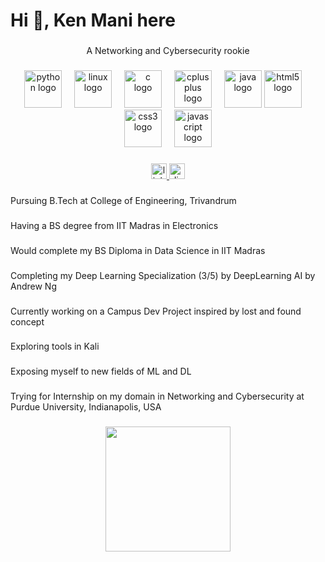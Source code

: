 <h1 align="left">Hi 👋, Ken Mani here</h1>

###

<p align="center">A Networking and Cybersecurity rookie</p>

###

<div align="center">
  <img src="https://skillicons.dev/icons?i=py" height="60" alt="python logo"  />
  <img width="12" />
  <img src="https://cdn.jsdelivr.net/gh/devicons/devicon/icons/linux/linux-original.svg" height="60" alt="linux logo"  />
  <img width="12" />
  <img src="https://cdn.jsdelivr.net/gh/devicons/devicon/icons/c/c-original.svg" height="60" alt="c logo"  />
  <img width="12" />
  <img src="https://cdn.jsdelivr.net/gh/devicons/devicon/icons/cplusplus/cplusplus-original.svg" height="60" alt="cplusplus logo"  />
  <img width="12" />
  <img src="https://cdn.jsdelivr.net/gh/devicons/devicon/icons/java/java-original.svg" height="60" alt="java logo"  />
  <img src="https://cdn.jsdelivr.net/gh/devicons/devicon/icons/html5/html5-original.svg" height="60" alt="html5 logo"  />
  <img width="12" />
  <img src="https://cdn.jsdelivr.net/gh/devicons/devicon/icons/css3/css3-original.svg" height="60" alt="css3 logo"  />
  <img width="12" />
  <img src="https://cdn.jsdelivr.net/gh/devicons/devicon/icons/javascript/javascript-original.svg" height="60" alt="javascript logo"  />

</div>

###

<div align="center">
  <a href="www.linkedin.com/in/ken-mani-binu-53012030b" target="_blank">
    <img src="https://img.shields.io/static/v1?message=LinkedIn&logo=linkedin&label=&color=0077B5&logoColor=white&labelColor=&style=for-the-badge" height="25" alt="linkedin logo"  />
  </a>
  <a href="https://discordapp.com/users/eladorekai" target="_blank">
    <img src="https://img.shields.io/static/v1?message=Discord&logo=discord&label=&color=7289DA&logoColor=white&labelColor=&style=for-the-badge" height="25" alt="discord logo"  />
  </a>
</div>

###

<p align="left">Pursuing B.Tech at College of Engineering, Trivandrum</p>

###

<p align="left">Having a BS degree from IIT Madras in Electronics</p>

###

<p align="left">Would complete my BS Diploma in Data Science in IIT Madras</p>

###

<p align="left">Completing my Deep Learning Specialization (3/5) by DeepLearning AI by Andrew Ng</p>

###

<p align="left">Currently working on a Campus Dev Project inspired by lost and found concept</p>

###

<p align="left">Exploring tools in Kali</p>

###

<p align="left">Exposing myself to new fields of ML and DL</p>

###

<p align="left">Trying for Internship on my domain in Networking and Cybersecurity at Purdue University, Indianapolis, USA</p>

###

<div align="center">
  <img height="200" src="https://i.imgflip.com/65efzo.gif"  />
</div>

###
